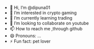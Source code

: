 - 👋 Hi, I’m @dipuna01
- 👀 I’m interested in crypto gaming
- 🌱 I’m currently learning trading
- 💞️ I’m looking to collaborate on youtube
- 📫 How to reach me ,through github
- 😄 Pronouns: ...
- ⚡ Fun fact: pet lover

<!---
dipuna01/dipuna01 is a ✨ special ✨ repository because its `README.md` (this file) appears on your GitHub profile.
You can click the Preview link to take a look at your changes.
--->

